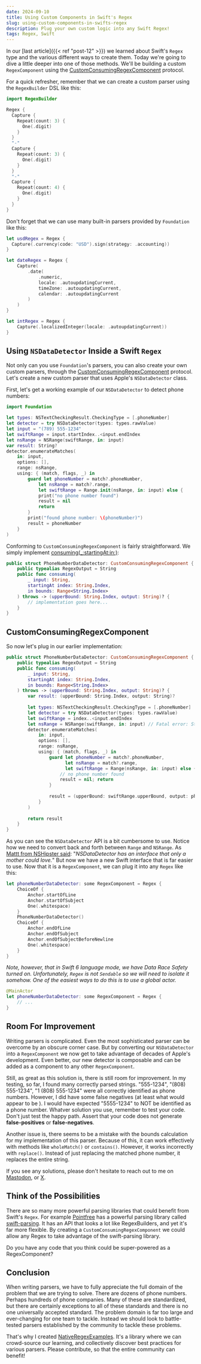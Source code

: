 ```yaml
---
date: 2024-09-10
title: Using Custom Components in Swift's Regex
slug: using-custom-components-in-swifts-regex
description: Plug your own custom logic into any Swift Regex!
tags: Regex, Swift
---
```


In our [last article]({{< ref "post-12" >}}) we learned about Swift's `Regex` type and the various different ways to create them. Today we're going to dive a little deeper into one of those methods. We'll be building a custom `RegexComponent` using the [CustomConsumingRegexComponent](https://developer.apple.com/documentation/swift/customconsumingregexcomponent) protocol. 

For a quick refresher, remember that we can create a custom parser using the `RegexBuilder` DSL like this: 

```swift
import RegexBuilder 

Regex {
  Capture {
    Repeat(count: 3) {
      One(.digit)
    }
  }
  "-"
  Capture {
    Repeat(count: 3) {
      One(.digit)
    }
  }
  "-"
  Capture {
    Repeat(count: 4) {
      One(.digit)
    }
  }
}
```

Don't forget that we can use many built-in parsers provided by `Foundation` like this: 

```swift
let usdRegex = Regex {
  Capture(.currency(code: "USD").sign(strategy: .accounting))
}

let dateRegex = Regex {
    Capture(
        .date(
            .numeric,
            locale: .autoupdatingCurrent,
            timeZone: .autoupdatingCurrent,
            calendar: .autoupdatingCurrent
        )
    )
}

let intRegex = Regex {
    Capture(.localizedInteger(locale: .autoupdatingCurrent))
}
```

## Using `NSDataDetector` Inside a Swift `Regex` 
Not only can you use `Foundation`'s parsers, you can also create your own custom parsers, through the [CustomConsumingRegexComponent](https://developer.apple.com/documentation/swift/customconsumingregexcomponent) protocol. Let's create a new custom parser that uses Apple's `NSDataDetector` class. 

First, let's get a working example of our `NSDataDetector` to detect phone numbers: 

```swift
import Foundation

let types: NSTextCheckingResult.CheckingType = [.phoneNumber]
let detector = try NSDataDetector(types: types.rawValue)
let input = "(789) 555-1234"
let swiftRange = input.startIndex..<input.endIndex
let nsRange = NSRange(swiftRange, in: input) 
var result: String?
detector.enumerateMatches(
    in: input,
    options: [],
    range: nsRange,
    using: { (match, flags, _) in
        guard let phoneNumber = match?.phoneNumber,
            let nsRange = match?.range,
            let swiftRange = Range.init(nsRange, in: input) else {
            print("no phone number found")
            result = nil
            return
        }
        print("found phone number: \(phoneNumber)")
        result = phoneNumber
    }
)
```

Conforming to `CustomConsumingRegexComponent` is fairly straightforward. We simply implement [consuming(_:startingAt:in:)](https://developer.apple.com/documentation/swift/customconsumingregexcomponent/consuming(_:startingat:in:)): 

```swift
public struct PhoneNumberDataDetector: CustomConsumingRegexComponent {
    public typealias RegexOutput = String
    public func consuming(
        _ input: String,
        startingAt index: String.Index,
        in bounds: Range<String.Index>
    ) throws -> (upperBound: String.Index, output: String)? {
        // implementation goes here...
    }
}
```

## CustomConsumingRegexComponent
So now let's plug in our earlier implementation: 

```swift
public struct PhoneNumberDataDetector: CustomConsumingRegexComponent {
    public typealias RegexOutput = String
    public func consuming(
        _ input: String,
        startingAt index: String.Index,
        in bounds: Range<String.Index>
    ) throws -> (upperBound: String.Index, output: String)? {
        var result: (upperBound: String.Index, output: String)?
        
        let types: NSTextCheckingResult.CheckingType = [.phoneNumber]
        let detector = try NSDataDetector(types: types.rawValue)
        let swiftRange = index..<input.endIndex
        let nsRange = NSRange(swiftRange, in: input) // Fatal error: String index is out of bounds
        detector.enumerateMatches(
            in: input,
            options: [],
            range: nsRange,
            using: { (match, flags, _) in
                guard let phoneNumber = match?.phoneNumber,
                      let nsRange = match?.range,
                      let swiftRange = Range(nsRange, in: input) else {
                    // no phone number found
                    result = nil; return
                }
                
                result = (upperBound: swiftRange.upperBound, output: phoneNumber)
            }
        )
        
        return result
    }
}
```

As you can see the `NSDataDetector` API is a bit cumbersome to use. Notice how we need to convert back and forth between `Range` and `NSRange`. As [Mattt from NSHipster said](https://nshipster.com/nsdatadetector/): "*NSDataDetector has an interface that only a mother could love.*" But now we have a new Swift interface that is far easier to use. Now that it is a `RegexComponent`, we can plug it into any `Regex` like this: 

```swift
let phoneNumberDataDetector: some RegexComponent = Regex {
    ChoiceOf {
        Anchor.startOfLine
        Anchor.startOfSubject
        One(.whitespace)
    }
    PhoneNumberDataDetector()
    ChoiceOf {
        Anchor.endOfLine
        Anchor.endOfSubject
        Anchor.endOfSubjectBeforeNewline
        One(.whitespace)
    }
}
```

_Note, however, that in Swift 6 language mode, we have Data Race Safety turned on. Unfortunately, `Regex` is not `Sendable` so we will need to isolate it somehow. One of the easiest ways to do this is to use a global actor._ 

```swift
@MainActor
let phoneNumberDataDetector: some RegexComponent = Regex {
    // ...
}
```

## Room For Improvement
Writing parsers is complicated. Even the most sophisticated parser can be overcome by an obscure corner case. But by converting our `NSDataDetector` into a `RegexComponent` we now get to take advantage of decades of Apple's development. Even better, our new detector is composable and can be added as a component to any other `RegexComponent`. 

Still, as great as this solution is, there is still room for improvement. In my testing, so far, I found many correctly parsed strings. "555-1234", "(808) 555-1234", "1 (808) 555-1234" were all correctly identified as phone numbers. However, I did have some false negatives (at least what would appear to be ). I would have expected "5555-1234" to NOT be identified as a phone number. Whatver solution you use, remember to test your code. Don't just test the happy path. Assert that your code does not generate **false-positives** or **false-negatives**. 

Another issue is, there seems to be a mistake with the bounds calculation for my implementation of this parser. Because of this, it can work effectively with methods like `wholeMatch()` or `contains()`. However, it works incorrectly with `replace()`. Instead of just replacing the matched phone number, it replaces the entire string. 

If you see any solutions, please don't hesitate to reach out to me on [Mastodon](https://iosdev.space/@dandylyons), or [X](https://x.com/dan_dee_lyons). 

## Think of the Possibilities
There are so many more powerful parsing libraries that could benefit from Swift's `Regex`. For example [Pointfree](https://www.pointfree.co/) has a powerful parsing library called [swift-parsing](https://swiftpackageindex.com/pointfreeco/swift-parsing#user-content-documentation). It has an API that looks a lot like RegexBuilders, and yet it's far more flexible. By creating a `CustomConsumingRegexComponent` we could allow any Regex to take advantage of the swift-parsing library. 

Do you have any code that you think could be super-powered as a RegexComponent? 

## Conclusion
When writing parsers, we have to fully appreciate the full domain of the problem that we are trying to solve. There are dozens of phone numbers. Perhaps hundreds of phone companies. Many of these are standardized, but there are certainly exceptions to all of these standards and there is no one universally accepted standard. The problem domain is far too large and ever-changing for one team to tackle. Instead we should look to battle-tested parsers established by the community to tackle these problems. 

That's why I created [NativeRegexExamples](https://swiftpackageindex.com/DandyLyons/NativeRegexExamples). It's a library where we can crowd-source our learning, and collectively discover best practices for various parsers. Please contribute, so that the entire community can benefit! 